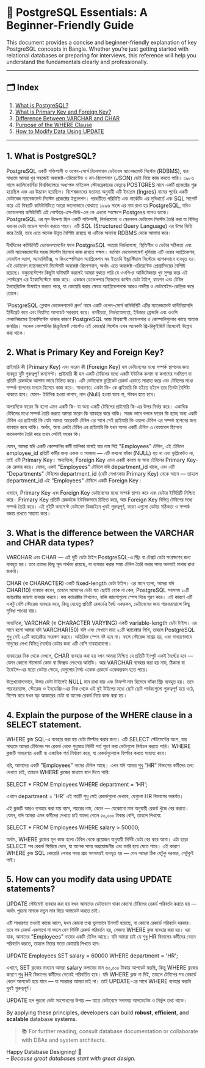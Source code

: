 # 📘 PostgreSQL Essentials: A Beginner-Friendly Guide

This document provides a concise and beginner-friendly explanation of key PostgreSQL concepts in Bangla. Whether you’re just getting started with relational databases or preparing for interviews, this reference will help you understand the fundamentals clearly and professionally.

---

## 🗂️ Index

1. [What is PostgreSQL?](#1-what-is-postgresql)
2. [What is Primary Key and Foreign Key?](#2-what-is-primary-key-and-foreign-key)
3. [Difference Between VARCHAR and CHAR](#3-difference-between-varchar-and-char)
4. [Purpose of the WHERE Clause](#4-purpose-of-the-where-clause)
5. [How to Modify Data Using UPDATE](#5-how-to-modify-data-using-update)

---

## 1. What is PostgreSQL?

PostgreSQL একটি শক্তিশালী ও ওপেন-সোর্স রিলেশনাল ডেটাবেস ম্যানেজমেন্ট সিস্টেম (RDBMS), যার মাধ্যমে আমরা খুব সহজেই অবজেক্ট-ওরিয়েন্টেড ও নন-রিলেশনাল (JSON) ডেটা নিয়ে কাজ করতে পারি। ১৯৮৬ সালে ক্যালিফোর্নিয়া বিশ্ববিদ্যালয়ে অধ্যাপক মাইকেল স্টোনব্রেকারের নেতৃত্বে POSTGRES নামে একটি প্রজেক্টের শুরু হয়েছিল এবং এর উদ্ভাবন হয়েছিল। বিশেষজনদের মতামত অনুযায়ী এটি ইনগ্রেস (Ingres) নামের পূর্বের একটি ডেটাবেজ ম্যানেজমেন্ট সিস্টেম প্রজেক্টের ইভ্যুলশন। পরবর্তীতে পরিচিতি এবং মার্কেটিং এর সুবিধার্তে এবং SQL সাপোর্ট করে এই বিষয়টি কমিউনিটিতে আরো ভালোভাবে বোঝাতে ১৯৯৬ সালে এর নাম রাখা হয় PostgreSQL, যদিও ডেভেলপার কমিউনিটি এই পোস্টগ্রে-এস-কিউ-এল কে এখনো সংক্ষেপে Postgres বলেও ডাকে।
PostgreSQL এর মূল উদ্দেশ্য ছিল একটি শক্তিশালী, নির্ভরযোগ্য ও স্কেলেবল ডেটাবেস সিস্টেম তৈরি করা যা বিভিন্ন ধরনের ডেটা মডেল সমর্থন করতে পারে। এটি SQL (Structured Query Language) এর উপর ভিত্তি করে তৈরি, তবে এতে অনেক উন্নত বৈশিষ্ট্য রয়েছে যা এটিকে অন্যান্য RDBMS থেকে আলাদা করে।

দীর্ঘদিনের কমিউনিটি ডেভেলপমেন্টের ফলে PostgreSQL অত্যন্ত নির্ভরযোগ্য, স্থিতিশীল ও ডেটার সঠিকতা এবং ডেটা ম্যানেজমেন্টের সহজ সিস্টেম হিসেবে কাজ রাখতে সক্ষম। বর্তমান ডেভেলপমেন্ট দুনিয়ায় এটি ওয়েব অ্যাপ্লিকেশন, মোবাইল অ্যাপ, অ্যানালিটিক্স, ও জিওস্পেশিয়াল অ্যাপ্লিকেশন সহ ইত্যাদি ইন্ড্রাস্টিয়াল সিস্টেমে ব্যাপকভাবে ব্যবহৃত হয়। এই ডেটাবেস ম্যানেজমেন্ট সিস্টেমটি অবজেক্ট-রিলেশনাল, অর্থাৎ এতে অবজেক্ট-ওরিয়েন্টেড প্রোগ্রামিংয়ের বৈশিষ্ট্য রয়েছে। ডকুমেন্টেশেন কিছুটা ঘাটাঘাটি করলেই আমরা বুঝতে পারি যে ওওপি-র আর্কিটেকচার খুব সুন্দর করে এই পোস্টগ্রেস এর ইকোসিস্টেমে কাজ করে। একজন ডেভেলপার নিজেদের কাস্টম ডেটা টাইপ, ফাংশন এবং টেবিল ইনহেরিটেন্স ডিফাইন করতে পারে, যা কোয়েরি করার ক্ষেত্রে অ্যাপ্লিকেশনকে আরও নমনীয় ও ডেটাবেইস-কেন্দ্রিক করে তোলে।

'PostgreSQL গ্লোবাল ডেভেলপমেন্ট গ্রুপ' নামে একটি ওপেন-সোর্স কমিউনিটি এটির ম্যানেজমেন্ট কন্টিনিয়াসলি ইন্টিগ্রেট করে এবং নিয়মিত আপডেট সরবরাহ করে। নমনীয়তা, নির্ভরযোগ্যতা, ইউজার ফ্রেন্ডলি এবং ওওপি মেকানিজমের ইকোসিস্টেম থাকার কারণে PostgreSQL আজ বিশ্বব্যাপী ডেভেলপার ও কোম্পানিগুলোর কাছে অত্যন্ত জনপ্রিয়। অনেক কোম্পানির রিক্রুটমেন্ট পোস্টেও এই কোয়েরি সিস্টেম এখন অনেকটা প্রি-রিকুইজিট হিসেবেই উল্লেখ করা থাকে।

## 2. What is Primary Key and Foreign Key?

প্রাইমারি কী (Primary Key) এবং ফরেন কী (Foreign Key) হল ডেটাবেসের মধ্যে সম্পর্ক স্থাপনের জন্য ব্যবহৃত দুটি গুরুত্বপূর্ণ কনসেপ্ট। প্রাইমারি কী হল একটি টেবিলের মধ্যে একটি ইউনিক কলাম বা কলামের সংমিশ্রণ যা প্রতিটি রেকর্ডকে আলাদা ভাবে চিহ্নিত করে। এটি ডেটাবেসে ডুপ্লিকেট রেকর্ড এড়াতে সাহায্য করে এবং টেবিলের মধ্যে সম্পর্ক স্থাপনের মাধ্যম হিসেবে কাজ করে। সাধারণত: একটা কি- কে প্রাইমারি কি হইতে হইলে তার তিনটা বৈশিষ্ট্য থাকতে হবে। যেমন- ইউনিক হওয়া লাগবে, নাল (Null) হওয়া যাবে না, স্টাবল হতে হবে।

অপরদিকে ফরেন কি হলো এমন একটি কি- যা অন্য একটি টেবিলের প্রাইমারি কি-এর উপর নির্ভর করে। একাধিক টেবিলের মধ্যে সম্পর্ক তৈরি করতে আমরা ফরেন কি ব্যাবহার করে থাকি। সহজ ভাবে বললে ফরেন কি হচ্ছে অন্য একটি টেবিল এর প্রাইমারি কি যেটা আমরা আরেকটি টেবিল এর সাথে সেই প্রাইমারি কি ওয়ালা টেবিল এর সম্পর্ক স্থাপনের জন্য ব্যাবহার করে থাকি। অর্থাৎ, অন্য একটা টেবিল এর প্রাইমারি কি যখন অপর একটি টেবিল এ রেফারেন্স হিসেবে কানেকশান তৈরি করে তখন সেটাই ফরেন কি।

যেমন, আমরা যদি একটি কোম্পানির কর্মী তালিকা বানাই যার নাম দিই "Employees" টেবিল, এই টেবিলে employee_id প্রতিটি কর্মীর জন্য একক ও আলাদা — এটি কখনো ফাঁকা (NULL) হয় না এবং ডুপ্লিকেটও না, তাই এটি Primary Key। অন্যদিকে, Foreign Key এমন একটি কলাম যা অন্য টেবিলের Primary Key-কে রেফার করে। যেমন, একই "Employees" টেবিলে যদি department_id থাকে, এবং এটি "Departments" টেবিলের department_id (যেটি সেখানকার Primary Key) থেকে আসে — তাহলে department_id এই "Employees" টেবিলে একটি Foreign Key।

এভাবে, Primary Key এবং Foreign Key ডেটাবেসের মধ্যে সম্পর্ক স্থাপন করে এবং ডেটার ইন্টিগ্রিটি নিশ্চিত করে। Primary Key প্রতিটি রেকর্ডকে ইউনিকভাবে চিহ্নিত করে, আর Foreign Key বিভিন্ন টেবিলের মধ্যে সম্পর্ক তৈরি করে। এই দুইটি কনসেপ্ট ডেটাবেস ডিজাইনে খুবই গুরুত্বপূর্ণ, কারণ এগুলো ডেটার সঠিকতা ও সম্পর্ক বজায় রাখতে সাহায্য করে।

## 3. What is the difference between the VARCHAR and CHAR data types?

VARCHAR এবং CHAR — এই দুটি ডেটা টাইপ PostgreSQL-এ স্ট্রিং বা টেক্সট ডেটা সংরক্ষণের জন্য ব্যবহৃত হয়। তবে তাদের কিছু মূল পার্থক্য রয়েছে, যা ব্যবহার করার সময় টেবিল তৈরি করার সময় অবশ্যই মাথায় রাখা জরুরি।

CHAR (বা CHARACTER) একটি fixed-length ডেটা টাইপ। এর মানে হলো, আমরা যদি CHAR(10) ব্যবহার করেন, তাহলে আমাদের ডেটা যত ছোটই হোক না কেন, PostgreSQL সবসময় ১০টি ক্যারেক্টার জায়গা ব্যবহার করবে। কম ক্যারেক্টার লিখলেও, বাকি জায়গাগুলো স্পেস দিয়ে পূরণ করে। এই কারণে এটি একটু বেশি স্টোরেজ ব্যবহার করে, কিন্তু যেহেতু প্রতিটি রেকর্ডের দৈর্ঘ্য একরকম, ডেটাবেসের জন্য পারফরম্যান্সে কিছু সুবিধা পাওয়া যায়।

অন্যদিকে, VARCHAR (বা CHARACTER VARYING) একটি variable-length ডেটা টাইপ। এর মানে হলো আমরা যদি VARCHAR(50) বলি এবং সেখানে মাত্র ২০টি ক্যারেক্টার লিখি, তাহলে PostgreSQL শুধু সেই ২০টি ক্যারেক্টার সংরক্ষণ করবে। অতিরিক্ত স্পেস নষ্ট হবে না। ফলে স্টোরেজ সাশ্রয় হয়, এবং সাধারণভাবে মানুষের লেখা বিভিন্ন দৈর্ঘ্যের ডেটার জন্য এটি বেশি ব্যবহারযোগ্য।

ব্যবহারের দিক থেকে দেখলে, CHAR ব্যবহার করা হয় যখন আমরা নিশ্চিত যে প্রতিটি ইনপুট একই দৈর্ঘ্যের হবে — যেমন কোনো স্ট্যান্ডার্ড কোড বা ফিক্সড লেংথের আইডি। আর VARCHAR ব্যবহার করা হয় নাম, ঠিকানা বা ইমেইল-এর মতো ডেটার ক্ষেত্রে, যেগুলোর দৈর্ঘ্য একেক রেকর্ডে একেকরকম হতে পারে।

উল্লেখযোগ্যভাবে, উভয় ডেটা টাইপেই NULL মান রাখা যায় এবং ডিফল্ট মান হিসেবে ফাঁকা স্ট্রিং ব্যবহৃত হয়। তবে পারফরম্যান্স, স্টোরেজ ও ইনডেক্সিং-এর দিক থেকে এই দুই টাইপের মধ্যে ছোট ছোট পার্থক্যগুলো গুরুত্বপূর্ণ হয়ে ওঠে, বিশেষ করে যখন বড় আকারের ডেটা বা অনেক রেকর্ড নিয়ে কাজ করা হয়।

## 4. Explain the purpose of the WHERE clause in a SELECT statement.

WHERE ক্লজ SQL-এ ব্যবহার করা হয় ডেটা ফিল্টার করার জন্য। এটি SELECT স্টেটমেন্টের অংশ, যার মাধ্যমে আমরা টেবিলের সব রেকর্ড থেকে শুধুমাত্র নির্দিষ্ট শর্ত পূরণ করা ডেটাগুলো নির্বাচন করতে পারি। WHERE ক্লজটি সাধারণত একটি বা একাধিক শর্ত নির্ধারণ করে, যা রেকর্ডগুলোকে ফিল্টার করতে সাহায্য করে।

ধরি, আমাদের একটি "Employees" নামের টেবিল আছে। এখন যদি আমরা শুধু “HR” বিভাগের কর্মীদের তথ্য দেখতে চাই, তাহলে WHERE ক্লজের মাধ্যমে বলে দিতে পারি:

SELECT \* FROM Employees WHERE department = 'HR';

এখানে department = 'HR' এই শর্তটি শুধু সেই রেকর্ডগুলো দেখাবে, যেগুলো HR বিভাগের অন্তর্গত।

এই ক্লজটি আরও ব্যবহার করা যায় বয়স, শহরের নাম, বেতন — যেকোনো মান অনুযায়ী রেকর্ড খুঁজে বের করতে। যেমন, যদি আমরা এমন কর্মীদের দেখতে চাই যাদের বেতন ৫০,০০০ টাকার বেশি, তাহলে লিখবো:

SELECT \* FROM Employees WHERE salary > 50000;

অর্থাৎ, WHERE ক্লজের মূল কাজ হলো টেবিল থেকে প্রয়োজন অনুযায়ী নির্দিষ্ট ডেটা বের করে আনা। এটা ছাড়া SELECT সব রেকর্ড ফিরিয়ে দেবে, যা অনেক সময় অপ্রয়োজনীয় এবং ভারি হয়ে যেতে পারে। এই কারণে WHERE ক্লজ SQL কোয়েরি লেখার সময় প্রায় সবসময়ই ব্যবহৃত হয় — যেন আমরা ঠিক যেটুকু দরকার, সেটুকুই পাই।

## 5. How can you modify data using UPDATE statements?

UPDATE স্টেটমেন্ট ব্যবহার করা হয় যখন আমাদের ডেটাবেসে থাকা কোনো টেবিলের রেকর্ড পরিবর্তন করতে হয় — অর্থাৎ পুরনো মানকে নতুন মান দিয়ে আপডেট করতে চাই।

এটি সাধারণত তখনই কাজে আসে, যখন কোনো তথ্য ভুলভাবে ইনসার্ট হয়েছে, বা কোনো রেকর্ডে পরিবর্তন দরকার। তবে সব রেকর্ড একসাথে না বদলে যেন নির্দিষ্ট রেকর্ড পরিবর্তন হয়, সেজন্য WHERE ক্লজ ব্যবহার করা হয়। ধরা যাক, আমাদের "Employees" নামের একটি টেবিল আছে। যদি আমরা চাই যে শুধু HR বিভাগের কর্মীদের বেতন পরিবর্তন করতে, তাহলে নিচের মতো কোয়েরি লিখতে হবে:

UPDATE Employees SET salary = 60000 WHERE department = 'HR';

এখানে, SET ক্লজের মাধ্যমে আমরা salary কলামের মান ৬০,০০০ টাকায় আপডেট করছি, কিন্তু WHERE ক্লজের কারণে শুধু HR বিভাগের কর্মীদের বেতনই পরিবর্তিত হবে। যদি WHERE ক্লজ না দিই, তাহলে টেবিলের সব রেকর্ডে বেতন আপডেট হয়ে যাবে — যা সচরাচর আমরা চাই না। তাই UPDATE-এর সাথে WHERE ব্যবহার করাটা খুবই গুরুত্বপূর্ণ।

UPDATE হল পুরনো ডেটা সংশোধনের উপায় — যাতে ডেটাবেসে সবসময় আপডেটেড ও নির্ভুল তথ্য থাকে।

By applying these principles, developers can build **robust**, **efficient**, and **scalable** database systems.

> 📚 For further reading, consult database documentation or collaborate with DBAs and system architects.

Happy Database Designing! 🎉  
_– Because great databases start with great design._
